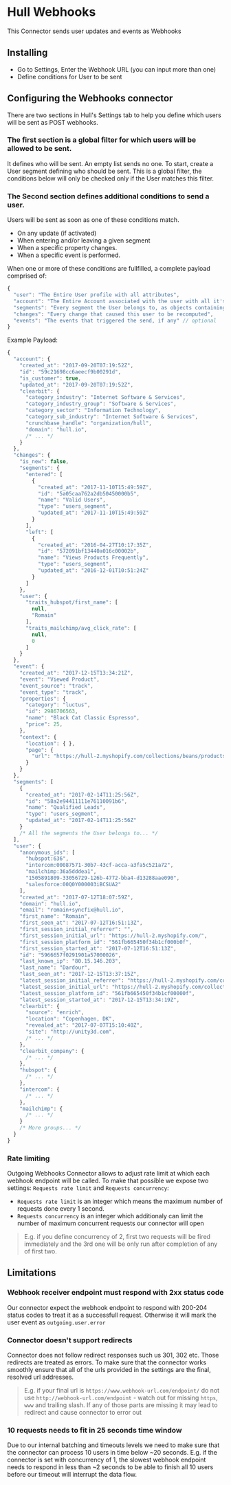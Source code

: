 # Hull Webhooks

This Connector sends user updates and events as Webhooks

##  Installing

- Go to Settings, Enter the Webhook URL (you can input more than one)
- Define conditions for User to be sent

## Configuring the Webhooks connector

There are two sections in Hull's Settings tab to help you define which users will be sent as POST webhooks.

### The first section is a global filter for which users will be allowed to be sent.

It defines who will be sent. An empty list sends no one. To start, create a User segment defining who should be sent. This is a global filter, the conditions below will only be checked only if the User matches this filter.

### The Second section defines additional conditions to send a user.

Users will be sent as soon as one of these conditions match.

- On any update (if activated)
- When entering and/or leaving a given segment
- When a specific property changes.
- When a specific event is performed.

When one or more of these conditions are fullfilled, a complete payload comprised of:

```js
{
  "user": "The Entire User profile with all attributes",
  "account": "The Entire Account associated with the user with all it's attributes",
  "segments": "Every segment the User belongs to, as objects containing unique Segment IDs",
  "changes": "Every change that caused this user to be recomputed",
  "events": "The events that triggered the send, if any" // optional
}
```

Example Payload:

```js
{
  "account": {
    "created_at": "2017-09-20T07:19:52Z",
    "id": "59c21698cc6aeecf9b00291d",
    "is_customer": true,
    "updated_at": "2017-09-20T07:19:52Z",
    "clearbit": {
      "category_industry": "Internet Software & Services",
      "category_industry_group": "Software & Services",
      "category_sector": "Information Technology",
      "category_sub_industry": "Internet Software & Services",
      "crunchbase_handle": "organization/hull",
      "domain": "hull.io",
      /* ... */
    }
  },
  "changes": {
    "is_new": false,
    "segments": {
      "entered": [
        {
          "created_at": "2017-11-10T15:49:59Z",
          "id": "5a05caa762a2db50450000b5",
          "name": "Valid Users",
          "type": "users_segment",
          "updated_at": "2017-11-10T15:49:59Z"
        }
      ],
      "left": [
        {
          "created_at": "2016-04-27T10:17:35Z",
          "id": "572091bf13440a016c00002b",
          "name": "Views Products Frequently",
          "type": "users_segment",
          "updated_at": "2016-12-01T10:51:24Z"
        }
      ]
    },
    "user": {
      "traits_hubspot/first_name": [
        null,
        "Romain"
      ],
      "traits_mailchimp/avg_click_rate": [
        null,
        0
      ]
    }
  },
  "event": {
    "created_at": "2017-12-15T13:34:21Z",
    "event": "Viewed Product",
    "event_source": "track",
    "event_type": "track",
    "properties": {
      "category": "luctus",
      "id": 2986706563,
      "name": "Black Cat Classic Espresso",
      "price": 25,
    },
    "context": {
      "location": { },
      "page": {
        "url": "https://hull-2.myshopify.com/collections/beans/products/suspendisse-congue-sodales-massa-sit-amet-euismod-aliquet-sapien-non-dictum"
      }
    }
  },
  "segments": [
    {
      "created_at": "2017-02-14T11:25:56Z",
      "id": "58a2e94411111e76110091b6",
      "name": "Qualified Leads",
      "type": "users_segment",
      "updated_at": "2017-02-14T11:25:56Z"
    }
    /* All the segments the User belongs to... */
  ],
  "user": {
    "anonymous_ids": [
      "hubspot:636",
      "intercom:00087571-30b7-43cf-acca-a3fa5c521a72",
      "mailchimp:36a5dddea1",
      "1505891809-33056729-126b-4772-bba4-d13288aae090",
      "salesforce:00Q0Y000003iBCSUA2"
    ],
    "created_at": "2017-07-12T18:07:59Z",
    "domain": "hull.io",
    "email": "romain+syncfix@hull.io",
    "first_name": "Romain",
    "first_seen_at": "2017-07-12T16:51:13Z",
    "first_session_initial_referrer": "",
    "first_session_initial_url": "https://hull-2.myshopify.com/",
    "first_session_platform_id": "561fb665450f34b1cf000b0f",
    "first_session_started_at": "2017-07-12T16:51:13Z",
    "id": "5966657f0291901a57000026",
    "last_known_ip": "80.15.146.203",
    "last_name": "Dardour",
    "last_seen_at": "2017-12-15T13:37:15Z",
    "latest_session_initial_referrer": "https://hull-2.myshopify.com/collections/",
    "latest_session_initial_url": "https://hull-2.myshopify.com/collections/beans",
    "latest_session_platform_id": "561fb665450f34b1cf00000f",
    "latest_session_started_at": "2017-12-15T13:34:19Z",
    "clearbit": {
      "source": "enrich",
      "location": "Copenhagen, DK",
      "revealed_at": "2017-07-07T15:10:40Z",
      "site": "http://unity3d.com",
      /* ... */
    },
    "clearbit_company": {
      /* ... */
    },
    "hubspot": {
      /* ... */
    },
    "intercom": {
      /* ... */
    },
    "mailchimp": {
      /* ... */
    }
    /* More groups... */
  }
}
```


### Rate limiting

Outgoing Webhooks Connector allows to adjust rate limit at which each webhook endpoint will be called. To make that possible we expose two settings: `Requests rate limit` and `Requests concurrency`:

- `Requests rate limit` is an integer which means the maximum number of requests done every 1 second.
- `Requests concurrency` is an integer which additionaly can limit the number of maximum concurrent requests our connector will open

> E.g. if you define concurrency of 2, first two requests will be fired immediately and the 3rd one will be only run after completion of any of first two.


## Limitations

### Webhook receiver endpoint must respond with 2xx status code

Our connector expect the webhook endpoint to respond with 200-204 status codes to treat it as a successfull request. Otherwise it will mark the user event as `outgoing.user.error`

### Connector doesn't support redirects

Connector does not follow redirect responses such us 301, 302 etc. Those redirects are treated as errors. To make sure that the connector works smoothly ensure that all of the urls provided in the settings are the final, resolved url addresses.

> E.g. if your final url is `https://www.webhook-url.com/endpoint/` do not use `http://webhook-url.com/endpoint` - watch out for missing `https`, `www` and trailing slash. If any of those parts are missing it may lead to redirect and cause connector to error out

### 10 requests needs to fit in 25 seconds time window

Due to our internal batching and timeouts levels we need to make sure that the connector can process 10 users in time below ~20 seconds. E.g. if the connector is set with concurrency of 1, the slowest webhook endpoint needs to respond in less than ~2 seconds to be able to finish all 10 users before our timeout will interrupt the data flow.
